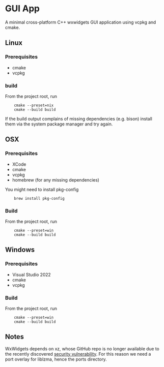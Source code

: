 GUI App
=======

A minimal cross-platform C++ wxwidgets GUI application using vcpkg and cmake.

Linux
-----

### Prerequisites

* cmake
* vcpkg

### build

From the project root, run

```
    cmake --preset=nix
    cmake --build build
```

If the build output complains of missing dependencies (e.g. bison) install them via the system package manager and try again.

OSX
---

### Prerequisites

* XCode
* cmake
* vcpkg
* homebrew (for any missing dependencies)

You might need to install pkg-config

```
    brew install pkg-config
```

### Build

From the project root, run

```
    cmake --preset=win
    cmake --build build
```

Windows
-------

### Prerequisites

* Visual Studio 2022
* cmake
* vcpkg

### Build

From the project root, run

```
    cmake --preset=win
    cmake --build build
```

Notes
-----

WxWidgets depends on xz, whose GitHub repo is no longer available due to the recently discovered [security vulnerability](https://en.wikipedia.org/wiki/XZ_Utils_backdoor). For this reason we need a port overlay for liblzma, hence the ports directory.

